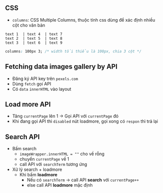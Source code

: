 ## CSS
- `columns`: CSS Multiple Columns, thuộc tính css dùng để xác định nhiều cột cho văn bản

```
text 1  | text 4  | text 7
text 2  | text 5  | text 8
text 3  | text 6  | text 9
```

```css
columns: 100px 3; /* width tối thiểu là 100px, chia 3 cột */
```
## Fetching data images gallery by API
- Đăng ký API key trên `pexels.com`
- Dùng `fetch` gọi API
- Có `data` `innerHTML` vào layout

## Load more API
- Tăng `currentPage` lên 1 -> Gọi API với `currentPage` đó
- Khi đang gọi API thì `disabled` nút loadmore, gọi xong có `respon` thì trả lại

## Search API
- Bấm search
  + `imageWrapper.innerHTML = ""` cho về rỗng
  + chuyển `currentPage` về 1
  + call API với `searchTerm` tương ứng
- Xử lý search + loadmore
  + Khi bấm __loadmore__
    + Nếu có `searchTerm` -> call API __search__ với `currentPage++`
    + else call API __loadmore__ mặc định